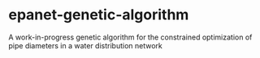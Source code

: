 # epanet-genetic-algorithm
A work-in-progress genetic algorithm for the constrained optimization of pipe diameters in a water distribution network
